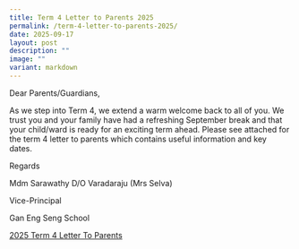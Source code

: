 ```yaml
---
title: Term 4 Letter to Parents 2025
permalink: /term-4-letter-to-parents-2025/
date: 2025-09-17
layout: post
description: ""
image: ""
variant: markdown
---
```

<p>Dear Parents/Guardians,</p>
<p>As we step into Term 4, we extend a warm welcome back to all of you. We
trust you and your family have had a refreshing September break and that
your child/ward is ready for an exciting term ahead. Please see attached
for the term 4 letter to parents which contains useful information and
key dates.</p>
<p>Regards</p>
<p>Mdm Sarawathy D/O Varadaraju (Mrs Selva)</p>
<p>Vice-Principal</p>
<p>Gan Eng Seng School</p>
<p><a href="/files/2025_Term_4_Letter_To_Parents__final_.pdf" rel="noopener nofollow" target="_blank">2025 Term 4 Letter To Parents</a>
</p>
<p></p>
<p></p>
<p></p>
<p></p>
<p></p>